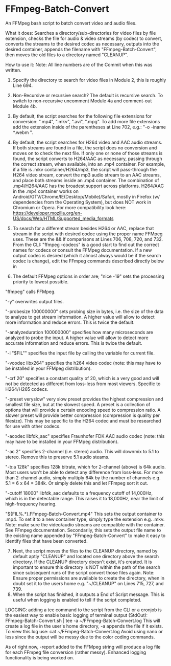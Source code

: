 # FFmpeg-Batch-Convert
An FFMpeg bash script to batch convert video and audio files.

What it does:
Searches a directory/sub-directories for video files by file extension, checks the file for  audio & video streams (by codec) to convert, converts the streams to the desired codec as necessary, outputs into the desired container, appends the filename with "FFmpeg-Batch-Convert", then moves the old files to a directory named "CLEANUP".

How to use it:
Note:  All line numbers are of the Commit when this was written.

1. Specify the directory to search for video files in Module 2, this is roughly Line 694.

2. Non-Recursive or recursive search?  The default is recursive search.  To switch to non-recursive uncomment Module 4a and comment-out Module 4b.

3. By default, the script searches for the following file extensions for conversion: ".mp4", ".mkv", ".avi", ".mpg".  To add more file extensions add the extension inside of the parentheses at Line 702, e.g.: "-o -iname \*.webm ".

4. By default, the script searches for H264 video and AAC audio streams.  If both streams are found in a file, the script does no conversion and moves on to check the next file.  If only one or none of those streams is found, the script converts to H264/AAC as necessary, passing through the correct stream, when available, into an .mp4 container.  For example, if a file is .mkv container/H264/mp3, the script will pass-through the H264 video stream, convert the mp3 audio stream to an AAC streams, and place both streams inside an .mp4 container.  The combination of .mp4/H264/AAC has the broadest support across platforms.  H264/AAC in the .mp4 container works on Android/GTV/Chrome/IE(Desktop/Mobile)/Safari, mostly in Firefox (w/ dependencies from the Operating System), but does NOT work in Chromium or Opera.  For more compatibility look here: https://developer.mozilla.org/en-US/docs/Web/HTML/Supported_media_formats
5. To search for a different stream besides H264 or AAC, replace that stream in the script with desired codec using the proper name FFMpeg uses.  These are the && If comparisons at Lines 706, 708, 720, and 732.  From the CLI:  "ffmpeg -codecs" is a good start to find out the correct names for codecs or consult the FFMpeg documentation.  If a new output codec is desired (which it almost always would be if the search codec is change), edit the FFmpeg commands described directly below in
6.  The default FFMpeg options in order are;
"nice -19"        sets the processing priority to lowest possible.

"ffmpeg"          calls FFMpeg.

"-y"              overwrites output files.

"-probesize 100000000"        sets probing size in bytes, i.e. the size of the data to analyze to get stream information. A higher value will allow to detect more information and reduce errors.  This is twice the default.

"-analyzeduration 100000000"        specifies how many microseconds are analyzed to probe the input. A higher value will allow to detect more accurate information and reduce errors.  This is twice the default.

"-i "$FIL""        specifies the input file by calling the variable for current file.

"-vcodec libx264"        specifies the h264 video codec (note:  this may have to be installed in your FFMpeg distribution).

"-crf 20"        specifies a constant quality of 20, which is a very good and will not be detected as different from loss-less from most viewers.  Specific to H264/H265 codecs.

"-preset veryslow"        very slow preset provides the highest compression and smallest file size, but at the slowest speed.  A preset is a collection of options that will provide a certain encoding speed to compression ratio. A slower preset will provide better compression (compression is quality per filesize).  This may be specific to the H264 codec and must be researched for use with other codecs.

"-acodec libfdk_aac"        specifies Fraunhofer FDK AAC audio codec  (note:  this may have to be installed in your FFMpeg distribution).

"-ac 2"        specifies 2-channel (i.e. stereo) audio.  This will downmix to 5.1 to stereo.  Remove this to preserve 5.1 audio steams.

"-b:a 128k"        specifies 128k bitrate, which for 2-channel (above) is 64k audio.  Most users won't be able to detect any difference from loss-less.  For more than 2-channel audio, simply multiply 64k by the number of channels e.g. 5.1 = 6 x 64 = 384k.  Or simply delete this and let FFmpeg sort it out.

"-cutoff 18000"        libfdk_aac defaults to a frequency cutoff of 14,000Hz, which is in the detectable range.  This raises it to 18,000Hz, near the limit of high-frequency hearing.

"${FIL%.*}.FFmpeg-Batch-Convert.mp4"        This sets the output container to .mp4.  To set it to a new container type, simply type the extension e.g. .mkv.  Note:  make sure the video/audio streams are compatible with the container.  See FFmpeg documentation.  Secondarily, this sets the output file name to the existing name appended by "FFmpeg-Batch-Convert" to make it easy to identify files that have been converted.

7.  Next, the script moves the files to the CLEANUP directory, named by default aptly "CLEANUP" and located one directory above the search directory.  If the CLEANUP directory doesn't exist, it's created.  It is important to ensure this directory is NOT within the path of the search since subsequent runs of the script convert those files again.  Note:  Ensure proper permissions are available to create the directory, when in doubt set it to the users home e.g. "~/CLEANUP" on Lines 715, 727, and 739.
8.  When the script has finished, it outputs a End of Script message.  This is useful when logging is enabled to tell if the script completed.

LOGGING:  adding a tee command to the script from the CLI or a cronjob is the easiest way to enable basic logging of terminal output (StdOut):
FFmpeg-Batch-Convert.sh | tee -a ~/FFmpeg-Batch-Convert.log
This will create a log file in the user's home directory, -a appends the file if it exists. To view this log use:
cat ~/FFmpeg-Batch-Convert.log
Avoid using nano or less since the output will be messy due to the color coding commands.

As of right now, -report added to the FFMpeg string will produce a log file for each FFmpeg file conversion (rather messy).  Enhanced logging functionality is being worked on.

